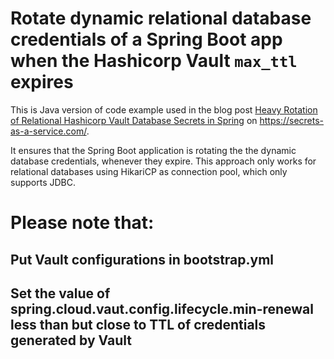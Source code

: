 # Rotate dynamic relational database credentials of a Spring Boot app when the Hashicorp Vault `max_ttl` expires

This is Java version of code example used in the blog post
[Heavy Rotation of Relational Hashicorp Vault Database Secrets in Spring](https://secrets-as-a-service.com/posts/hashicorp-vault/rotate-dynamic-relational-database-connection-in-spring-at-runtime/) 
on https://secrets-as-a-service.com/.

It ensures that the Spring Boot application is rotating the the dynamic database credentials, whenever they expire. 
This approach only works for relational databases using HikariCP as connection pool, which only supports JDBC. 

# Please note that:
## Put Vault configurations in bootstrap.yml
## Set the value of spring.cloud.vaut.config.lifecycle.min-renewal less than but close to TTL of credentials generated by Vault